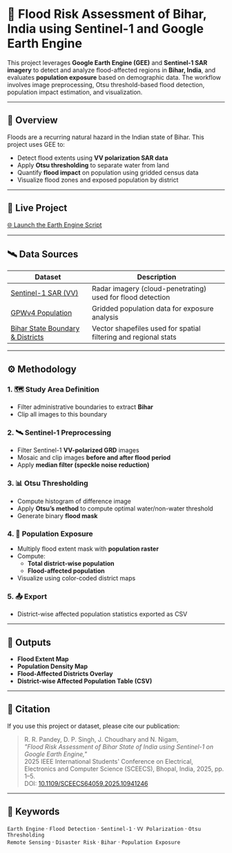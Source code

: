 # 🌊 Flood Risk Assessment of Bihar, India using Sentinel-1 and Google Earth Engine

This project leverages **Google Earth Engine (GEE)** and **Sentinel-1 SAR imagery** to detect and analyze flood-affected regions in **Bihar, India**, and evaluates **population exposure** based on demographic data. The workflow involves image preprocessing, Otsu threshold-based flood detection, population impact estimation, and visualization.

---

## 📍 Overview

Floods are a recurring natural hazard in the Indian state of Bihar. This project uses GEE to:
- Detect flood extents using **VV polarization SAR data**
- Apply **Otsu thresholding** to separate water from land
- Quantify **flood impact** on population using gridded census data
- Visualize flood zones and exposed population by district

---

## 🔗 Live Project

[🌐 Launch the Earth Engine Script](https://code.earthengine.google.com/5dee56c5f462c0429be1c5eb1c7ac2a2)

---

## 🛰️ Data Sources

| Dataset | Description |
|--------|-------------|
| [Sentinel-1 SAR (VV)](https://developers.google.com/earth-engine/datasets/catalog/COPERNICUS_S1_GRD) | Radar imagery (cloud-penetrating) used for flood detection |
| [GPWv4 Population](https://developers.google.com/earth-engine/datasets/catalog/CIESIN_GPWv411_GPW_Basic_Demographic_Characteristics) | Gridded population data for exposure analysis |
| [Bihar State Boundary & Districts](https://onlinemaps.surveyofindia.gov.in/) | Vector shapefiles used for spatial filtering and regional stats |

---

## ⚙️ Methodology

### 1. 🗺️ Study Area Definition
- Filter administrative boundaries to extract **Bihar**
- Clip all images to this boundary

### 2. 🛰️ Sentinel-1 Preprocessing
- Filter Sentinel-1 **VV-polarized GRD** images
- Mosaic and clip images **before and after flood period**
- Apply **median filter (speckle noise reduction)**

### 3. 📊 Otsu Thresholding
- Compute histogram of difference image
- Apply **Otsu’s method** to compute optimal water/non-water threshold
- Generate binary **flood mask**

### 4. 👥 Population Exposure
- Multiply flood extent mask with **population raster**
- Compute:
  - **Total district-wise population**
  - **Flood-affected population**
- Visualize using color-coded district maps

### 5. 📤 Export
- District-wise affected population statistics exported as CSV

---

## 📌 Outputs

- **Flood Extent Map**
- **Population Density Map**
- **Flood-Affected Districts Overlay**
- **District-wise Affected Population Table (CSV)**

---

## 📄 Citation

If you use this project or dataset, please cite our publication:

> R. R. Pandey, D. P. Singh, J. Choudhary and N. Nigam,  
> *"Flood Risk Assessment of Bihar State of India using Sentinel-1 on Google Earth Engine,"*  
> 2025 IEEE International Students' Conference on Electrical, Electronics and Computer Science (SCEECS), Bhopal, India, 2025, pp. 1–5.  
> DOI: [10.1109/SCEECS64059.2025.10941246](https://doi.org/10.1109/SCEECS64059.2025.10941246)

---

## 📌 Keywords

`Earth Engine` · `Flood Detection` · `Sentinel-1` · `VV Polarization` · `Otsu Thresholding`  
`Remote Sensing` · `Disaster Risk` · `Bihar` · `Population Exposure`
